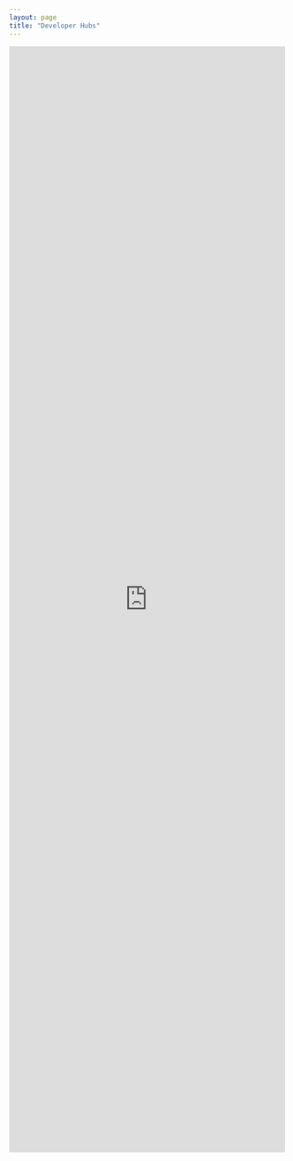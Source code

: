 ```yaml
---
layout: page
title: "Developer Hubs"
---
```


<iframe src="http://18f.github.io/API-All-the-X/data/developer_hubs" frameborder="0" width="500" height="2000"></iframe>
